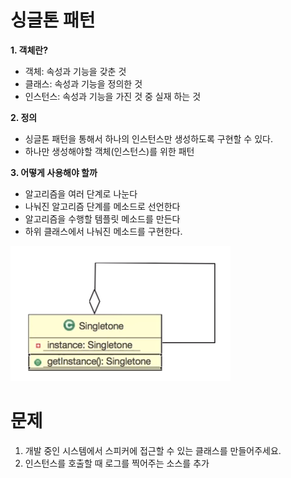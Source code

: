 # 싱글톤 패턴

 <b> 1. 객체란? </b>
  - 객체: 속성과 기능을 갖춘 것
  - 클래스: 속성과 기능을 정의한 것
  - 인스턴스: 속성과 기능을 가진 것 중 실재 하는 것
  
 <b> 2. 정의 </b>
  - 싱글톤 패턴을 통해서 하나의 인스턴스만 생성하도록 구현할 수 있다.
  - 하나만 생성해야할 객체(인스턴스)를 위한 패턴
 
 <b> 3. 어떻게 사용해야 할까</b>
  - 알고리즘을 여러 단계로 나눈다
  - 나눠진 알고리즘 단계를 메소드로 선언한다
  - 알고리즘을 수행할 템플릿 메소드를 만든다
  - 하위 클래스에서 나눠진 메소드를 구현한다.
   
![alt text](singleton.png)


# 문제

1. 개발 중인 시스템에서 스피커에 접근할 수 있는 클래스를 만들어주세요.
2. 인스턴스를 호출할 때 로그를 찍어주는 소스를 추가
